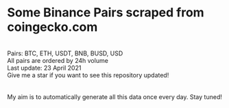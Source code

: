 # Some Binance Pairs scraped from coingecko.com
<br />
Pairs: BTC, ETH, USDT, BNB, BUSD, USD<br />
All pairs are ordered by 24h volume <br />
Last update: 23 April 2021 <br />
Give me a star if you want to see this repository updated! <br />
 <br />
 <br />
My aim is to automatically generate all this data once every day. Stay tuned!
